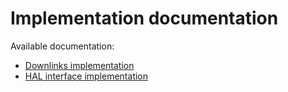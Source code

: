 # Implementation documentation

Available documentation:

+ [Downlinks implementation](DOWNLINKS.md)
+ [HAL interface implementation](HAL.md)

